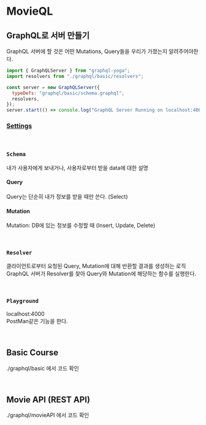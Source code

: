 # MovieQL

## GraphQL로 서버 만들기

GraphQL 서버에 할 것은 어떤 Mutations, Query들을 우리가 가졌는지 알려주어야한다.

```javascript
import { GraphQLServer } from "graphql-yoga";
import resolvers from "./graphql/basic/resolvers";

const server = new GraphQLServer({
  typeDefs: "graphql/basic/schema.graphql",
  resolvers,
});
server.start(() => console.log("GraphQL Server Running on localhost:4000"));
```

### [Settings](./Setting.md)

<br/>

### `Schema`

내가 사용자에게 보내거나, 사용자로부터 받을 data에 대한 설명

#### Query

Query는 단순히 내가 정보를 받을 때만 쓴다. (Select)

#### Mutation

Mutation: DB에 있는 정보를 수정할 때 (Insert, Update, Delete)

<br/>

### `Resolver`

클라이언트로부터 요청된 Query, Mutation에 대해 반환할 결과를 생성하는 로직  
GraphQL 서버가 Resolver를 찾아 Query와 Mutation에 해당하는 함수를 실행한다.

<br/>

### `Playground`

localhost:4000  
PostMan같은 기능을 한다.

<br/>

## Basic Course

./graphql/basic 에서 코드 확인

<br/>

## Movie API (REST API)

./graphql/movieAPI 에서 코드 확인
